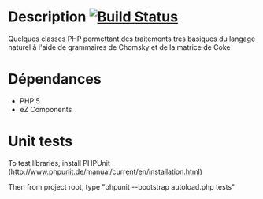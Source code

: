 Description [![Build Status](https://secure.travis-ci.org/charlycoste/NLPHP.png)](http://travis-ci.org/charlycoste/NLPHP)
===========

Quelques classes PHP permettant des traitements très basiques du langage naturel
à l'aide de grammaires de Chomsky et de la matrice de Coke


Dépendances
===========

 - PHP 5
 - eZ Components

Unit tests
==========

To test libraries, install PHPUnit (http://www.phpunit.de/manual/current/en/installation.html)

Then from project root, type "phpunit --bootstrap autoload.php tests"
